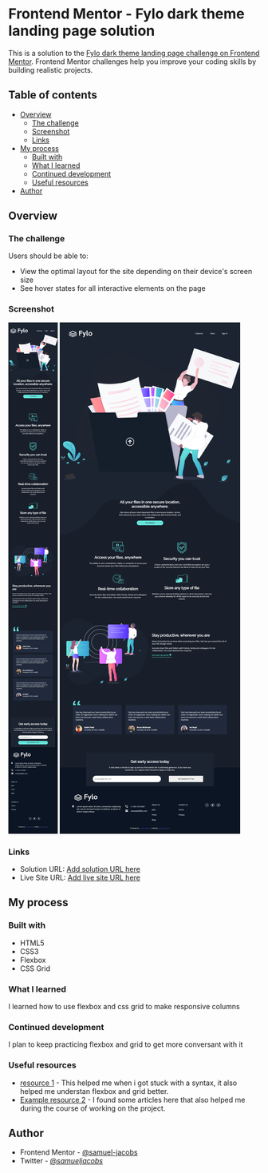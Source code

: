 # Frontend Mentor - Fylo dark theme landing page solution

This is a solution to the [Fylo dark theme landing page challenge on Frontend Mentor](https://www.frontendmentor.io/challenges/fylo-dark-theme-landing-page-5ca5f2d21e82137ec91a50fd). Frontend Mentor challenges help you improve your coding skills by building realistic projects. 

## Table of contents

- [Overview](#overview)
  - [The challenge](#the-challenge)
  - [Screenshot](#screenshot)
  - [Links](#links)
- [My process](#my-process)
  - [Built with](#built-with)
  - [What I learned](#what-i-learned)
  - [Continued development](#continued-development)
  - [Useful resources](#useful-resources)
- [Author](#author)



## Overview

### The challenge

Users should be able to:

- View the optimal layout for the site depending on their device's screen size
- See hover states for all interactive elements on the page

### Screenshot

![](./images/fylo-mobile.png)
![](./images/fylo-desktop.png)



### Links

- Solution URL: [Add solution URL here](https://your-solution-url.com)
- Live Site URL: [Add live site URL here](https://your-live-site-url.com)

## My process

### Built with

- HTML5 
- CSS3
- Flexbox
- CSS Grid



### What I learned

I learned how to use flexbox and css grid to make responsive columns 




### Continued development

I plan to keep practicing flexbox and grid to get more conversant with it 

### Useful resources

- [ resource 1](https://www.w3schools.com) - This helped me when i got stuck with a syntax, it also helped me understan flexbox and grid better.
- [Example resource 2](https://developer.mozilla.org) - I found some articles here that also helped me during the course of working on the project. 

## Author


- Frontend Mentor - [@samuel-jacobs](https://www.frontendmentor.io/profile/samuel-jacobs)
- Twitter - [@_samueljacobs_](https://www.twitter.com/_samueljacobs_)


